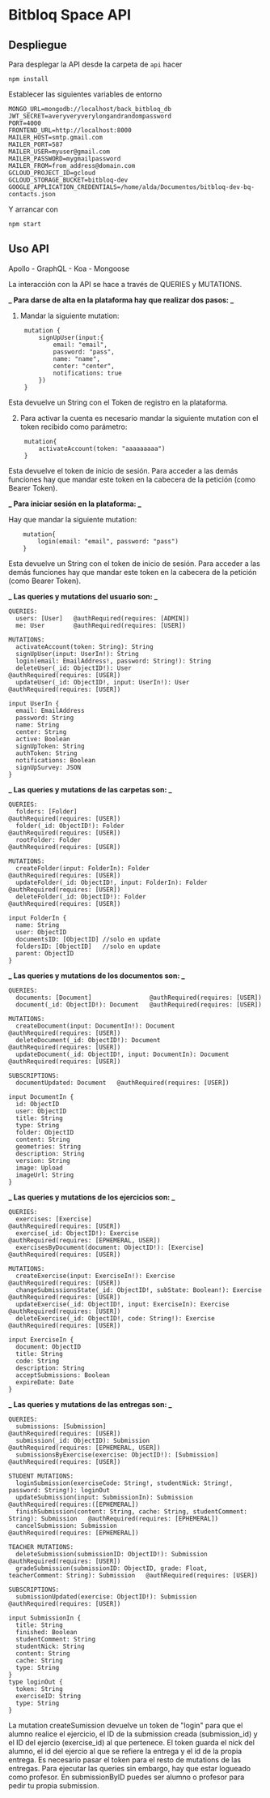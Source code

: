 # Bitbloq Space API

## Despliegue

Para desplegar la API desde la carpeta de `api` hacer

    npm install

Establecer las siguientes variables de entorno

    MONGO_URL=mongodb://localhost/back_bitbloq_db
    JWT_SECRET=averyveryverylongandrandompassword
    PORT=4000
    FRONTEND_URL=http://localhost:8000
    MAILER_HOST=smtp.gmail.com
    MAILER_PORT=587
    MAILER_USER=myuser@gmail.com
    MAILER_PASSWORD=mygmailpassword
    MAILER_FROM=from_address@domain.com
    GCLOUD_PROJECT_ID=gcloud
    GCLOUD_STORAGE_BUCKET=bitbloq-dev
    GOOGLE_APPLICATION_CREDENTIALS=/home/alda/Documentos/bitbloq-dev-bq-contacts.json

Y arrancar con

    npm start

## Uso API

Apollo - GraphQL - Koa - Mongoose

La interacción con la API se hace a través de QUERIES y MUTATIONS.

**_ Para darse de alta en la plataforma hay que realizar dos pasos: _**

1.  Mandar la siguiente mutation:

         mutation {
             signUpUser(input:{
                 email: "email",
                 password: "pass",
                 name: "name",
                 center: "center",
                 notifications: true
             })
         }

Esta devuelve un String con el Token de registro en la plataforma.

2.  Para activar la cuenta es necesario mandar la siguiente mutation con el token recibido como parámetro:

         mutation{
             activateAccount(token: "aaaaaaaaa")
         }

Esta devuelve el token de inicio de sesión. Para acceder a las demás funciones hay que mandar este token en la cabecera de la petición (como Bearer Token).

**_ Para iniciar sesión en la plataforma: _**

Hay que mandar la siguiente mutation:

        mutation{
            login(email: "email", password: "pass")
        }

Esta devuelve un String con el token de inicio de sesión. Para acceder a las demás funciones hay que mandar este token en la cabecera de la petición (como Bearer Token).

**_ Las queries y mutations del usuario son: _**

    QUERIES:
      users: [User]   @authRequired(requires: [ADMIN])
      me: User        @authRequired(requires: [USER])

    MUTATIONS:
      activateAccount(token: String): String
      signUpUser(input: UserIn!): String
      login(email: EmailAddress!, password: String!): String
      deleteUser(_id: ObjectID!): User                           @authRequired(requires: [USER])
      updateUser(_id: ObjectID!, input: UserIn!): User           @authRequired(requires: [USER])

    input UserIn {
      email: EmailAddress
      password: String
      name: String
      center: String
      active: Boolean
      signUpToken: String
      authToken: String
      notifications: Boolean
      signUpSurvey: JSON
    }

**_ Las queries y mutations de las carpetas son: _**

    QUERIES:
      folders: [Folder]                                    @authRequired(requires: [USER])
      folder(_id: ObjectID!): Folder                       @authRequired(requires: [USER])
      rootFolder: Folder                                   @authRequired(requires: [USER])

    MUTATIONS:
      createFolder(input: FolderIn): Folder                  @authRequired(requires: [USER])
      updateFolder(_id: ObjectID!, input: FolderIn): Folder  @authRequired(requires: [USER])
      deleteFolder(_id: ObjectID!): Folder                   @authRequired(requires: [USER])

    input FolderIn {
      name: String
      user: ObjectID
      documentsID: [ObjectID] //solo en update
      foldersID: [ObjectID]   //solo en update
      parent: ObjectID
    }

**_ Las queries y mutations de los documentos son: _**

    QUERIES:
      documents: [Document]                @authRequired(requires: [USER])
      document(_id: ObjectID!): Document   @authRequired(requires: [USER])

    MUTATIONS:
      createDocument(input: DocumentIn!): Document                       @authRequired(requires: [USER])
      deleteDocument(_id: ObjectID!): Document                           @authRequired(requires: [USER])
      updateDocument(_id: ObjectID!, input: DocumentIn): Document        @authRequired(requires: [USER])

    SUBSCRIPTIONS:
      documentUpdated: Document   @authRequired(requires: [USER])

    input DocumentIn {
      id: ObjectID
      user: ObjectID
      title: String
      type: String
      folder: ObjectID
      content: String
      geometries: String
      description: String
      version: String
      image: Upload
      imageUrl: String
    }

**_ Las queries y mutations de los ejercicios son: _**

    QUERIES:
      exercises: [Exercise]                                    @authRequired(requires: [USER])
      exercise(_id: ObjectID!): Exercise                       @authRequired(requires: [EPHEMERAL, USER])
      exercisesByDocument(document: ObjectID!): [Exercise]     @authRequired(requires: [USER])

    MUTATIONS:
      createExercise(input: ExerciseIn!): Exercise                         @authRequired(requires: [USER])
      changeSubmissionsState(_id: ObjectID!, subState: Boolean!): Exercise @authRequired(requires: [USER])
      updateExercise(_id: ObjectID!, input: ExerciseIn): Exercise          @authRequired(requires: [USER])
      deleteExercise(_id: ObjectID!, code: String!): Exercise              @authRequired(requires: [USER])

    input ExerciseIn {
      document: ObjectID
      title: String
      code: String
      description: String
      acceptSubmissions: Boolean
      expireDate: Date
    }

**_ Las queries y mutations de las entregas son: _**

    QUERIES:
      submissions: [Submission]                                  @authRequired(requires: [USER])
      submission(_id: ObjectID): Submission                      @authRequired(requires: [EPHEMERAL, USER])
      submissionsByExercise(exercise: ObjectID!): [Submission]   @authRequired(requires: [USER])

    STUDENT MUTATIONS:
      loginSubmission(exerciseCode: String!, studentNick: String!, password: String!): loginOut
      updateSubmission(input: SubmissionIn): Submission                                      @authRequired(requires:([EPHEMERAL])
      finishSubmission(content: String, cache: String, studentComment: String): Submission   @authRequired(requires: [EPHEMERAL])
      cancelSubmission: Submission                                                           @authRequired(requires: [EPHEMERAL])

    TEACHER MUTATIONS:
      deleteSubmission(submissionID: ObjectID!): Submission                                       @authRequired(requires: [USER])
      gradeSubmission(submissionID: ObjectID, grade: Float, teacherComment: String): Submission   @authRequired(requires: [USER])

    SUBSCRIPTIONS:
      submissionUpdated(exercise: ObjectID!): Submission   @authRequired(requires: [USER])

    input SubmissionIn {
      title: String
      finished: Boolean
      studentComment: String
      studentNick: String
      content: String
      cache: String
      type: String
    }
    type loginOut {
      token: String
      exerciseID: String
      type: String
    }


La mutation createSumission devuelve un token de "login" para que el alumno realice el ejercicio, el ID de la submission creada (submission_id) y el ID del ejercio (exercise_id) al que pertenece. El token guarda el nick del alumno, el id del ejercio al que se refiere la entrega y el id de la propia entrega. Es necesario pasar el token para el resto de mutations de las entregas.
Para ejecutar las queries sin embargo, hay que estar logueado como profesor. En submissionByID puedes ser alumno o profesor para pedir tu propia submission.
